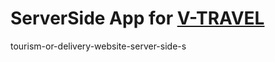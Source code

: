 # ServerSide App for <a href="https://shahid-assignment-11.netlify.app">V-TRAVEL</a>
tourism-or-delivery-website-server-side-s

